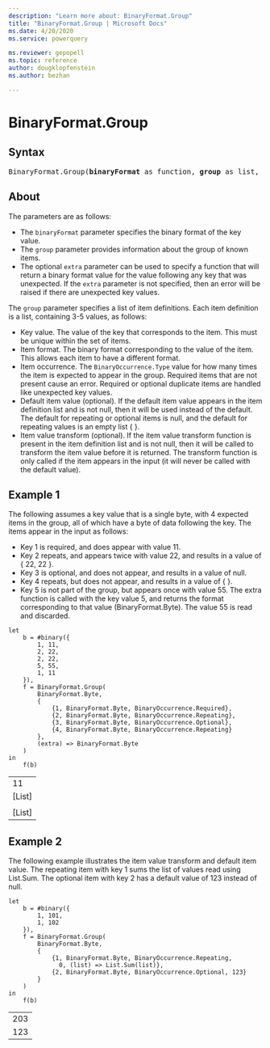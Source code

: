 ```yaml
---
description: "Learn more about: BinaryFormat.Group"
title: "BinaryFormat.Group | Microsoft Docs"
ms.date: 4/20/2020
ms.service: powerquery

ms.reviewer: gepopell
ms.topic: reference
author: dougklopfenstein
ms.author: bezhan

---
```

# BinaryFormat.Group

## Syntax

<pre>
BinaryFormat.Group(<b>binaryFormat</b> as function, <b>group</b> as list, optional <b>extra</b> as nullable function, optional <b>lastKey</b> as any) as function
</pre>

## About

The parameters are as follows: <ul> <li>The <code>binaryFormat</code> parameter specifies the binary format of the key value.</li> <li>The <code>group</code> parameter provides information about the group of known items.</li> <li>The optional <code>extra</code> parameter can be used to specify a function that will return a binary format value for the value following any key that was unexpected. If the <code>extra</code> parameter is not specified, then an error will be raised if there are unexpected key values.</li> </ul> The <code>group</code> parameter specifies a list of item definitions. Each item definition is a list, containing 3-5 values, as follows: <ul> <li>Key value. The value of the key that corresponds to the item. This must be unique within the set of items.</li> <li>Item format. The binary format corresponding to the value of the item. This allows each item to have a different format. </li> <li>Item occurrence. The <code>BinaryOccurrence.Type</code> value for how many times the item is expected to appear in the group. Required items that are not present cause an error. Required or optional duplicate items are handled like unexpected key values.</li> <li>Default item value (optional). If the default item value appears in the item definition list and is not null, then it will be used instead of the default. The default for repeating or optional items is null, and the default for repeating values is an empty list { }.</li> <li>Item value transform (optional). If the item value transform function is present in the item definition list and is not null, then it will be called to transform the item value before it is returned. The transform function is only called if the item appears in the input (it will never be called with the default value). </li> </ul>

## Example 1

The following assumes a key value that is a single byte, with 4 expected items in the group, all of which have a byte of data following the key. The items appear in the input as follows: <ul> <li>Key 1 is required, and does appear with value 11.</li> <li>Key 2 repeats, and appears twice with value 22, and results in a value of { 22, 22 }.</li> <li>Key 3 is optional, and does not appear, and results in a value of null.</li> <li>Key 4 repeats, but does not appear, and results in a value of { }.</li> <li>Key 5 is not part of the group, but appears once with value 55. The extra function is called with the key value 5, and returns the format corresponding to that value (BinaryFormat.Byte). The value 55 is read and discarded.</li> </ul>

```powerquery-m
let
    b = #binary({
        1, 11,
        2, 22,
        2, 22,
        5, 55,
        1, 11
    }),
    f = BinaryFormat.Group(
        BinaryFormat.Byte,
        {
            {1, BinaryFormat.Byte, BinaryOccurrence.Required},
            {2, BinaryFormat.Byte, BinaryOccurrence.Repeating},
            {3, BinaryFormat.Byte, BinaryOccurrence.Optional},
            {4, BinaryFormat.Byte, BinaryOccurrence.Repeating}
        },
        (extra) => BinaryFormat.Byte
    )
in
    f(b)
```

<table> <tr><td>11</td></tr> <tr><td>[List]</td></tr> <tr><td></td></tr> <tr><td>[List]</td></tr> </table>

## Example 2

The following example illustrates the item value transform and default item value. The repeating item with key 1 sums the list of values read using List.Sum. The optional item with key 2 has a default value of 123 instead of null.

```powerquery-m
let
    b = #binary({
        1, 101, 
        1, 102 
    }),
    f = BinaryFormat.Group(
        BinaryFormat.Byte,
        {
            {1, BinaryFormat.Byte, BinaryOccurrence.Repeating, 
              0, (list) => List.Sum(list)},
            {2, BinaryFormat.Byte, BinaryOccurrence.Optional, 123}
        }
    )
in
    f(b)
```

<table> <tr><td>203</td></tr> <tr><td>123</td></tr> </table>
